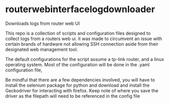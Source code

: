 # routerwebinterfacelogdownloader
Downloads logs from router web UI

This repo is a collection of scripts and configuration files 
designed to collect logs from a routers web ui. it was made to circumvent an issue with certain brands of hardware 
not allowing SSH connection aside from their designated web management tool. 

The default configurations for the script assume a tp-link router, and a linux operating system. 
Most of the configuration will be done in the .yaml configuration file,

Be mindful that there are a few dependencies involved, 
you will have to install the selenium package for python
and download and install the Geckodriver for interacting with firefox.
Keep note of where you save the driver as the filepath will need to be referenced in the config file

